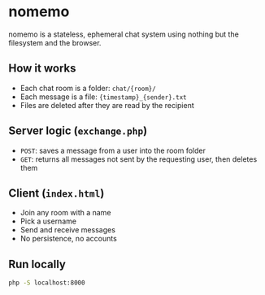 # nomemo

nomemo is a stateless, ephemeral chat system using nothing but the filesystem and the browser.

## How it works

- Each chat room is a folder: `chat/{room}/`
- Each message is a file: `{timestamp}_{sender}.txt`
- Files are deleted after they are read by the recipient

## Server logic (`exchange.php`)

- `POST`: saves a message from a user into the room folder
- `GET`: returns all messages not sent by the requesting user, then deletes them

## Client (`index.html`)

- Join any room with a name
- Pick a username
- Send and receive messages
- No persistence, no accounts

## Run locally

```bash
php -S localhost:8000

